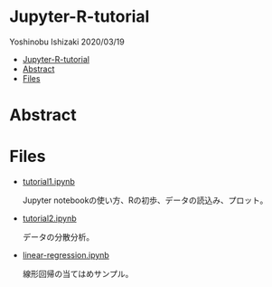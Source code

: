 # Jupyter-R-tutorial

Yoshinobu Ishizaki
2020/03/19

- [Jupyter-R-tutorial](#jupyter-r-tutorial)
- [Abstract](#abstract)
- [Files](#files)

# Abstract

# Files

- [tutorial1.ipynb](tutorial1.ipynb)

    Jupyter notebookの使い方、Rの初歩、データの読込み、プロット。

- [tutorial2.ipynb](tutorial2.ipynb)

    データの分散分析。

- [linear-regression.ipynb](linear-regression.ipynb)

    線形回帰の当てはめサンプル。

